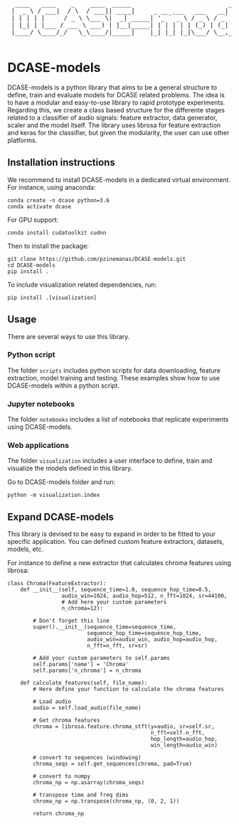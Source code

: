 <pre>
  ____   ____    _    ____  _____                          _      _     
 |  _ \ / ___|  / \  / ___|| ____|     _ __ ___   ___   __| | ___| |___ 
 | | | | |     / _ \ \___ \|  _| _____| '_ ` _ \ / _ \ / _` |/ _ \ / __|
 | |_| | |___ / ___ \ ___) | |__|_____| | | | | | (_) | (_| |  __/ \__ \
 |____/ \____/_/   \_\____/|_____|    |_| |_| |_|\___/ \__,_|\___|_|___/
                                                                       
</pre>

# DCASE-models
DCASE-models is a python library that aims to be a general structure to define, train and evaluate models for DCASE related problems. The idea is to have a modular and easy-to-use library to rapid prototype experiments. Regarding this, we create a class based structure for the differente stages related to a classifier of audio signals: feature extractor, data generator, scaler and the model itself. The library uses librosa for feature extraction and keras for the classifier, but given the modularity, the user can use other platforms.

## Installation instructions
We recommend to install DCASE-models in a dedicated virtual environment. For instance, using anaconda:
```
conda create -n dcase python=3.6
conda activate dcase
```
For GPU support:
```
conda install cudatoolkit cudnn
```
Then to install the package:
```
git clone https://github.com/pzinemanas/DCASE-models.git
cd DCASE-models
pip install .
```
To include visualization related dependencies, run:
```
pip install .[visualization]
```

## Usage
There are several ways to use this library.

### Python script
The folder `scripts` includes python scripts for data downloading, feature extraction, model training and testing. These examples show how to use DCASE-models within a python script.

### Jupyter notebooks
The folder `notebooks` includes a list of notebooks that replicate experiments using DCASE-models.

### Web applications
The folder `visualization` includes a user interface to define, train and visualize the models defined in this library.

Go to DCASE-models folder and run:
```
python -m visualization.index
```


## Expand DCASE-models
This library is devised to be easy to expand in order to be fitted to your specific application. You can defined custom feature extractors, datasets, models, etc. 

For instance to define a new extractor that calculates chroma features using librosa:
```
class Chroma(FeatureExtractor):
    def __init__(self, sequence_time=1.0, sequence_hop_time=0.5,
                 audio_win=1024, audio_hop=512, n_fft=1024, sr=44100,
                 # Add here your custom parameters
                 n_chroma=12):
                 
        # Don't forget this line
        super().__init__(sequence_time=sequence_time,
                         sequence_hop_time=sequence_hop_time,
                         audio_win=audio_win, audio_hop=audio_hop,
                         n_fft=n_fft, sr=sr)

        # Add your custom parameters to self.params
        self.params['name'] = 'Chroma'
        self.params['n_chroma'] = n_chroma

    def calculate_features(self, file_name):
        # Here define your function to calculate the chroma features

        # Load audio
        audio = self.load_audio(file_name)
        
        # Get chroma features
        chroma = librosa.feature.chroma_stft(y=audio, sr=self.sr, 
                                             n_fft=self.n_fft,
                                             hop_length=audio_hop,
                                             win_length=audio_win)

        # convert to sequences (windowing)
        chroma_seqs = self.get_sequences(chroma, pad=True)

        # convert to numpy
        chroma_np = np.asarray(chroma_seqs)

        # transpose time and freq dims
        chroma_np = np.transpose(chroma_np, (0, 2, 1))

        return chroma_np
```

